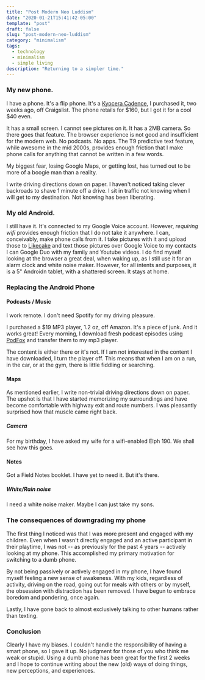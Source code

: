```yaml
---
title: "Post Modern Neo Luddism"
date: "2020-01-21T15:41:42-05:00"
template: "post"
draft: false
slug: "post-modern-neo-luddism"
category: "minimalism"
tags:
  - technology
  - minimalism
  - simple living
description: "Returning to a simpler time."
---
```


### My new phone.

I have a phone. It's a flip phone. It's a [Kyocera Cadence](/pages/contacts), I purchased it, two weeks ago, off Craigslist. The phone retails for $160, but I got it for a cool $40 even.

It has a small screen. I cannot see pictures on it.
It has a 2MB camera. So there goes that feature.
The browser experience is not good and insufficient for the modern web.
No podcasts. No apps. The T9 predictive text feature, while awesome in the mid 2000s, provides enough friction that I make phone calls for anything that cannot be written in a few words.

My biggest fear, losing Google Maps, or getting lost, has turned out to be more of a boogie man than a reality.

I write driving directions down on paper. I haven't noticed  taking clever backroads to shave 1 minute off a drive. I sit in traffic not knowing when I will get to my destination. Not knowing has been liberating.

### My old Android.

I still have it. It's connected to my Google Voice account. However, _requiring wifi_ provides enough friction that I do not take it anywhere. I can, conceivably, make phone calls from it. I take pictures with it and upload those to [Likecake](https://lifecake.com) and text those pictures over Google Voice to my contacts I can Google Duo with my family and Youtube videos. I do find myself looking at the browser a great deal, when waking up, as I still use it for an alarm clock and white noise maker. However, for all intents and purposes, it is a 5" Androidn tablet, with a shattered screen. It stays at home.

### Replacing the Android Phone

#### Podcasts / Music

I work remote. I don't need Spotify for my driving pleasure.

I purchased a $19 MP3 player, 1.2 oz, off Amazon. It's a piece of junk. And it works great! Every morning, I download fresh podcast episodes using [PodFox](https://github.com/brtmr/podfox) and transfer them to my mp3 player.

The content is either there or it's not. If I am not interested in the content I have downloaded, I turn the player off. This means that when I am on a run, in the car, or at the gym, there is little fiddling or searching.

#### Maps

As mentioned earlier, I write non-trivial driving directions down on paper. The upshot is that I have started memorizing my surroundings and have become comfortable with highway exit and route numbers. I was pleasantly surprised how that muscle came right back.

##### Camera

For my birthday, I have asked my wife for a wifi-enabled Elph 190. We shall see how this goes.

#### Notes

Got a Field Notes booklet. I have yet to need it. But it's there.

##### White/Rain noise

I need a white noise maker. Maybe I can just take my sons.

### The consequences of downgrading my phone

The first thing I noticed was that I was ~~more~~ present and engaged with my children. Even when I wasn't directly engaged and an active participant in their playtime, I was not -- as previously for the past 4 years -- actively looking at my phone. This accomplished my primary motivation for switching to a dumb phone.

By not being passively or actively engaged in my phone, I have found myself feeling a new sense of awakeness. With my kids, regardless of activity, driving on the road, going out for meals with others or by myself, the obsession with distraction has been removed. I have begun to embrace boredom and pondering, once again.

Lastly, I have gone back to almost exclusively talking to other humans rather than texting. 

### Conclusion

Clearly I have my biases. I couldn't handle the responsibility of having a smart phone, so I gave it up. No judgment for those of you who think me weak or stupid. Using a dumb phone has been great for the first 2 weeks and I hope to continue writing about the new (old) ways of doing things, new perceptions, and experiences.






